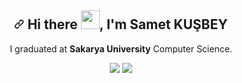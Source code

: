 


<article class="markdown-body entry-content container-lg f5" itemprop="text"><h1 align="center"><a id="" class="anchor" aria-hidden="true" href=""><svg class="octicon octicon-link" viewBox="0 0 16 16" version="1.1" width="16" height="16" aria-hidden="true"><path fill-rule="evenodd" d="M7.775 3.275a.75.75 0 001.06 1.06l1.25-1.25a2 2 0 112.83 2.83l-2.5 2.5a2 2 0 01-2.83 0 .75.75 0 00-1.06 1.06 3.5 3.5 0 004.95 0l2.5-2.5a3.5 3.5 0 00-4.95-4.95l-1.25 1.25zm-4.69 9.64a2 2 0 010-2.83l2.5-2.5a2 2 0 012.83 0 .75.75 0 001.06-1.06 3.5 3.5 0 00-4.95 0l-2.5 2.5a3.5 3.5 0 004.95 4.95l1.25-1.25a.75.75 0 00-1.06-1.06l-1.25 1.25a2 2 0 01-2.83 0z"></path></svg></a> Hi there <a target="_blank" rel="noopener noreferrer" href="https://user-images.githubusercontent.com/53148314/120832912-d7576900-c569-11eb-8de9-71da3412c259.gif"><img src="https://user-images.githubusercontent.com/53148314/120832912-d7576900-c569-11eb-8de9-71da3412c259.gif" height="30" style="max-width:100%;"></a>, I'm Samet KUŞBEY</h1>
<p align="center">
  I graduated at <b>Sakarya University</b> Computer Science. 
</p>
 
  <div align="center">
   <img  src="https://github-readme-stats.vercel.app/api?username=sametkusbey&&show_icons=true&title_color=ffffff&icon_color=bb2acf&text_color=daf7dc&bg_color=151515" />
     <img src="https://media.giphy.com/media/QNFhOolVeCzPQ2Mx85/giphy.gif?cid=ecf05e47zu4czjrp4ji05nntbos3sxk4khsyc4989u3zxf13&rid=giphy.gif&ct=g" >
  </div>
   <!--if you read this file know that I got your attention-->
</article>
